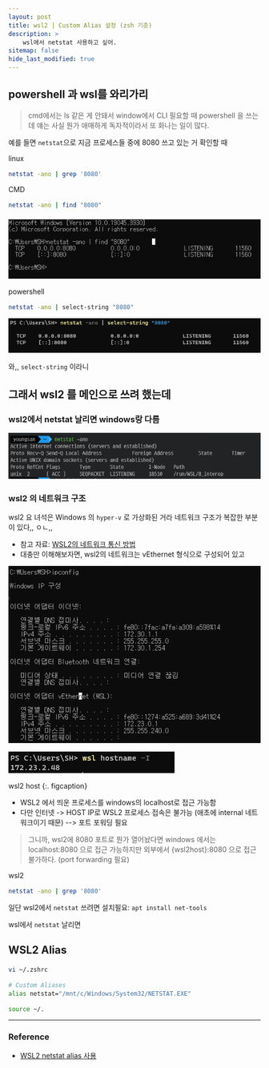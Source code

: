 ```yaml
---
layout: post
title: wsl2 | Custom Alias 설정 (zsh 기준)
description: > 
    wsl에서 netstat 사용하고 싶어. 
sitemap: false
hide_last_modified: true
---
```


## powershell 과 wsl를 와리가리

> cmd에서는 ls 같은 게 안돼서 window에서 CLI 필요할 때 powershell 을 쓰는데
얘는 사실 뭔가 애매하게 독자적이라서 또 화나는 일이 많다. 

예를 들면 
`netstat`으로 지금 프로세스들 중에 8080 쓰고 있는 거 확인할 때

linux 
```bash
netstat -ano | grep '8080'
```

CMD
```bash
netstat -ano | find "8080"
```
![](/assets/img/2024-01-29-wsl2_alias/2024-01-29-14-07-49.png)


powershell
```bash
netstat -ano | select-string "8080"
```

![](/assets/img/2024-01-29-wsl2_alias/2024-01-29-14-08-29.png)

와,,  `select-string` 이라니 


## 그래서 wsl2 를 메인으로 쓰려 했는데

### wsl2에서 netstat 날리면 windows랑 다름

![](/assets/img/2024-01-29-wsl2_alias/2024-01-29-14-23-09.png)

### wsl2 의 네트워크 구조

wsl2 요 녀석은 Windows 의 `hyper-v` 로 가상화된 거라 네트워크 구조가 복잡한 부분이 있다,, ㅇㄴ,, 

- 참고 자료: [WSL2의 네트워크 통신 방법](https://www.sysnet.pe.kr/2/0/12347)
- 대충만 이해해보자면, wsl2의 네트워크는 vEthernet 형식으로 구성되어 있고

![](/assets/img/2024-01-29-wsl2_alias/2024-01-29-14-13-00.png)

![](/assets/img/2024-01-29-wsl2_alias/2024-01-29-14-25-04.png)

wsl2 host 
{:. figcaption}

- WSL2 에서 띄운 프로세스를 windows의 localhost로 접근 가능함
- 다만 인터넷 -> HOST IP로 WSL2 프로세스 접속은 불가능 (애초에 internal 네트워크이기 때문) --> 포트 포워딩 필요 

> 그니까, wsl2에 8080 포트로 뭔가 열어놨다면
windows 에서는 localhost:8080 으로 접근 가능하지만
외부에서 {wsl2host}:8080 으로 접근 불가하다. (port forwarding 필요)



wsl2 
```bash
netstat -ano | grep '8080'
```
일단 wsl2에서 `netstat` 쓰려면 설치필요: `apt install net-tools`

wsl에서 `netstat` 날리면 


## WSL2 Alias

```zsh
vi ~/.zshrc
```

```zsh
# Custom Aliases
alias netstat="/mnt/c/Windows/System32/NETSTAT.EXE"
```

```zsh
source ~/.
```


---

### Reference
- [WSL2 netstat alias 사용](https://youngclown.github.io/2019/06/netstat-server)
